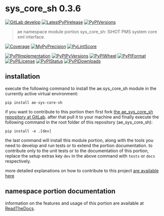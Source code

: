 <!-- THIS FILE IS EXCLUSIVELY MAINTAINED by the project ae.ae V0.3.90 -->
<!-- THIS FILE IS EXCLUSIVELY MAINTAINED by the project aedev.tpl_namespace_root V0.3.12 -->
# sys_core_sh 0.3.6

[![GitLab develop](https://img.shields.io/gitlab/pipeline/ae-group/ae_sys_core_sh/develop?logo=python)](
    https://gitlab.com/ae-group/ae_sys_core_sh)
[![LatestPyPIrelease](
    https://img.shields.io/gitlab/pipeline/ae-group/ae_sys_core_sh/release0.3.5?logo=python)](
    https://gitlab.com/ae-group/ae_sys_core_sh/-/tree/release0.3.5)
[![PyPIVersions](https://img.shields.io/pypi/v/ae_sys_core_sh)](
    https://pypi.org/project/ae-sys-core-sh/#history)

>ae namespace module portion sys_core_sh: SiHOT PMS system core xml interface.

[![Coverage](https://ae-group.gitlab.io/ae_sys_core_sh/coverage.svg)](
    https://ae-group.gitlab.io/ae_sys_core_sh/coverage/index.html)
[![MyPyPrecision](https://ae-group.gitlab.io/ae_sys_core_sh/mypy.svg)](
    https://ae-group.gitlab.io/ae_sys_core_sh/lineprecision.txt)
[![PyLintScore](https://ae-group.gitlab.io/ae_sys_core_sh/pylint.svg)](
    https://ae-group.gitlab.io/ae_sys_core_sh/pylint.log)

[![PyPIImplementation](https://img.shields.io/pypi/implementation/ae_sys_core_sh)](
    https://gitlab.com/ae-group/ae_sys_core_sh/)
[![PyPIPyVersions](https://img.shields.io/pypi/pyversions/ae_sys_core_sh)](
    https://gitlab.com/ae-group/ae_sys_core_sh/)
[![PyPIWheel](https://img.shields.io/pypi/wheel/ae_sys_core_sh)](
    https://gitlab.com/ae-group/ae_sys_core_sh/)
[![PyPIFormat](https://img.shields.io/pypi/format/ae_sys_core_sh)](
    https://pypi.org/project/ae-sys-core-sh/)
[![PyPILicense](https://img.shields.io/pypi/l/ae_sys_core_sh)](
    https://gitlab.com/ae-group/ae_sys_core_sh/-/blob/develop/LICENSE.md)
[![PyPIStatus](https://img.shields.io/pypi/status/ae_sys_core_sh)](
    https://libraries.io/pypi/ae-sys-core-sh)
[![PyPIDownloads](https://img.shields.io/pypi/dm/ae_sys_core_sh)](
    https://pypi.org/project/ae-sys-core-sh/#files)


## installation


execute the following command to install the
ae.sys_core_sh module
in the currently active virtual environment:
 
```shell script
pip install ae-sys-core-sh
```

if you want to contribute to this portion then first fork
[the ae_sys_core_sh repository at GitLab](
https://gitlab.com/ae-group/ae_sys_core_sh "ae.sys_core_sh code repository").
after that pull it to your machine and finally execute the
following command in the root folder of this repository
(ae_sys_core_sh):

```shell script
pip install -e .[dev]
```

the last command will install this module portion, along with the tools you need
to develop and run tests or to extend the portion documentation. to contribute only to the unit tests or to the
documentation of this portion, replace the setup extras key `dev` in the above command with `tests` or `docs`
respectively.

more detailed explanations on how to contribute to this project
[are available here](
https://gitlab.com/ae-group/ae_sys_core_sh/-/blob/develop/CONTRIBUTING.rst)


## namespace portion documentation

information on the features and usage of this portion are available at
[ReadTheDocs](
https://ae.readthedocs.io/en/latest/_autosummary/ae.sys_core_sh.html
"ae_sys_core_sh documentation").
